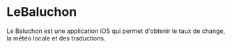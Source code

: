 # LeBaluchon
Le Baluchon est une application iOS qui permet d'obtenir le taux de change, la météo locale et des traductions.
